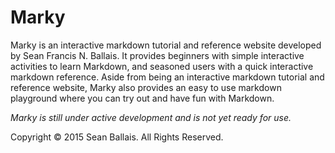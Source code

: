 # Marky
Marky is an interactive markdown tutorial and reference website developed by Sean Francis N. Ballais. It provides beginners with simple interactive activities to learn Markdown, and seasoned users with a quick interactive markdown reference. Aside from being an interactive markdown tutorial and reference website, Marky also provides an easy to use markdown playground where you can try out and have fun with Markdown.        

*Marky is still under active development and is not yet ready for use.*    

Copyright &copy; 2015 Sean Ballais. All Rights Reserved.
